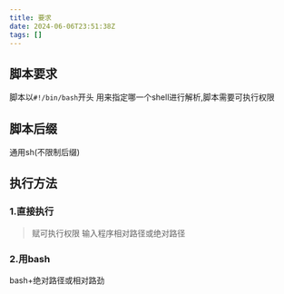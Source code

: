 ```yaml
---
title: 要求
date: 2024-06-06T23:51:38Z
tags: []
---
```



## 脚本要求

脚本以`#!/bin/bash`开头
用来指定哪一个shell进行解析,脚本需要可执行权限

## 脚本后缀

通用sh(不限制后缀)

## 执行方法

### 1.直接执行

> 赋可执行权限
> 输入程序相对路径或绝对路径

### 2.用bash

bash+绝对路径或相对路劲
